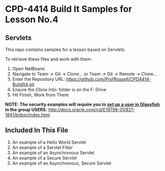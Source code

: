 # CPD-4414 Build It Samples for Lesson No.4
## Servlets

This repo contains samples for a lesson based on Servlets.

To retrieve these files and work with them:

1. Open NetBeans
2. Navigate to Team -> Git -> Clone... or Team -> Git -> Remote -> Clone...
3. Enter the Repository URL: https://github.com/ProfRussell/CPD4414-BuildIt4.git
4. Ensure the *Clone Into:* folder is on the F: Drive
5. Hit Finish, Work from There

**NOTE: The security examples will require you to [set up a user in Glassfish](http://docs.oracle.com/javaee/6/tutorial/doc/bnbxj.html) in the group USERS.**
http://docs.oracle.com/cd/E19798-01/821-1841/bnbxr/index.html

## Included In This File

1. An example of a Hello World Servlet
2. An example of a Servlet Filter
3. An example of an Asynchronous Servlet
4. An example of a Secure Servlet
5. An example of an Asynchronous, Secure Servlet
